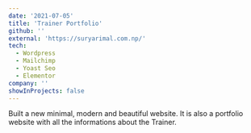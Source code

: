 ```yaml
---
date: '2021-07-05'
title: 'Trainer Portfolio'
github: ''
external: 'https://suryarimal.com.np/'
tech:
  - Wordpress
  - Mailchimp
  - Yoast Seo
  - Elementor
company: ''
showInProjects: false
---
```


Built a new minimal, modern and beautiful website. It is also a portfolio website with all the informations about the Trainer.
